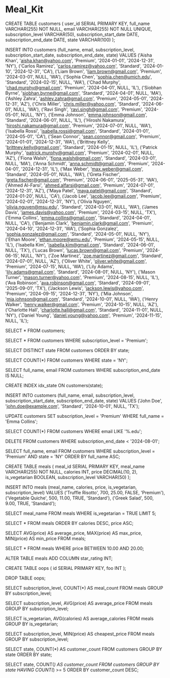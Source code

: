 # Meal_Kit
CREATE TABLE customers (
    user_id SERIAL PRIMARY KEY,
    full_name VARCHAR(255) NOT NULL,
    email VARCHAR(255) NOT NULL UNIQUE,
    subscription_level VARCHAR(50),
    subscription_start_date DATE,
    subscription_end_date DATE,
    state VARCHAR(100)
);

INSERT INTO customers (full_name, email, subscription_level, subscription_start_date, subscription_end_date, state) VALUES
('Aisha Khan', 'aisha.khan@yahoo.com', 'Premium', '2024-01-01', '2024-12-31', 'NY'),
('Carlos Ramirez', 'carlos.ramirez@yahoo.com', 'Standard', '2024-01-10', '2024-12-31', 'CA'),
('Liam Brown', 'liam.brown@gmail.com', 'Premium', '2024-03-01', NULL, 'WA'),
('Sophia Chen', 'sophia.chen@umich.edu', 'Standard', '2024-02-15', NULL, 'WA'),
('Chad Murphy', 'chad.murphy@gmail.com', 'Premium', '2024-04-01', NULL, 'IL'),
('Siobhan Byrne', 'siobhan.byrne@gmail.com', 'Standard', '2024-04-01', NULL, 'MA'),
('Ashley Zahra', 'ashley.zahra@gmail.com', 'Premium', '2024-05-01', '2024-12-31', 'AZ'),
('Chris Miller', 'chris.miller@yahoo.com', 'Standard', '2024-06-01', NULL, 'WA'),
('Ravi Singh', 'ravi.singh@gmail.com', 'Premium', '2024-05-01', NULL, 'NY'),
('Emma Johnson', 'emma.johnson@gmail.com', 'Standard', '2024-06-01', NULL, 'IL'),
('Hiroshi Nakamura', 'hiroshi.nakamura@gmail.com', 'Premium', '2024-07-01', NULL, 'WA'),
('Isabella Rossi', 'isabella.rossi@gmail.com', 'Standard', '2024-01-01', '2024-05-01', 'CA'),
('Sean Connor', 'sean.connor@gmail.com', 'Premium', '2024-01-01', '2024-12-31', 'WA'),
('Brittney Kelly', 'brittney.kelly@gmail.com', 'Standard', '2024-01-15', NULL, 'IL'),
('Patrick Murphy', 'patrick.murphy@gmail.com', 'Premium', '2024-02-01', NULL, 'AZ'),
('Fiona Walsh', 'fiona.walsh@gmail.com', 'Standard', '2024-03-01', NULL, 'MA'),
('Anna Schmidt', 'anna.schmidt@gmail.com', 'Premium', '2024-04-01', '2024-12-31', 'IL'),
('Max Weber', 'max.weber@gmail.com', 'Standard', '2024-05-01', NULL, 'WA'),
('Greta Fischer', 'greta.fischer@gmail.com', 'Premium', '2024-06-01', '2025-05-31', 'WA'),
('Ahmed Al-Farsi', 'ahmed.alfarsi@gmail.com', 'Premium', '2024-07-01', '2024-12-31', 'AZ'),
('Maya Patel', 'maya.patel@gmail.com', 'Standard', '2024-01-20', NULL, 'CA'),
('Jacob Lee', 'jacob.lee@gmail.com', 'Premium', '2024-02-01', '2024-12-31', 'NY'),
('Olivia Nguyen', 'olivia.nguyen@msu.edu', 'Standard', '2024-03-01', NULL, 'WA'),
('James Davis', 'james.davis@yahoo.com', 'Premium', '2024-03-15', NULL, 'TX'),
('Emma Collins', 'emma.collins@gmail.com', 'Standard', '2024-04-01', NULL, 'CA'),
('Benjamin Clark', 'benjamin.clark@gmail.com', 'Premium', '2024-04-10', '2024-12-31', 'WA'),
('Sophia Gonzalez', 'sophia.gonzalez@gmail.com', 'Standard', '2024-05-01', NULL, 'NY'),
('Ethan Moore', 'ethan.moore@wmu.edu', 'Premium', '2024-05-15', NULL, 'IL'),
('Isabella Kim', 'isabella.kim@gmail.com', 'Standard', '2024-06-01', NULL, 'TX'),
('Lucas Brown', 'lucas.brown@gmail.com', 'Premium', '2024-06-15', NULL, 'NY'),
('Zoe Martinez', 'zoe.martinez@gmail.com', 'Standard', '2024-07-01', NULL, 'AZ'),
('Oliver White', 'oliver.white@gmail.com', 'Premium', '2024-07-15', NULL, 'WA'),
('Lily Adams', 'lily.adams@gmail.com', 'Standard', '2024-08-01', NULL, 'NY'),
('Mason Turner', 'mason.turner@yahoo.com', 'Premium', '2024-08-15', NULL, 'IL'),
('Ava Robinson', 'ava.robinson@gmail.com', 'Standard', '2024-09-01', '2025-09-01', 'TX'),
('Jackson Lewis', 'jackson.lewis@yahoo.com', 'Premium', '2024-09-15', '2024-12-31', 'NY'),
('Mia Johnson', 'mia.johnson@gmail.com', 'Standard', '2024-10-01', NULL, 'WA'),
('Henry Walker', 'henry.walker@gmail.com', 'Premium', '2024-10-15', NULL, 'AZ'),
('Charlotte Hall', 'charlotte.hall@gmail.com', 'Standard', '2024-11-01', NULL, 'NY'),
('Daniel Young', 'daniel.young@yahoo.com', 'Premium', '2024-11-15', NULL, 'IL');


SELECT * FROM customers;

SELECT * FROM customers WHERE subscription_level = 'Premium';

SELECT DISTINCT state FROM customers ORDER BY state;

SELECT COUNT(*) FROM customers WHERE state = 'NY';

SELECT full_name, email FROM customers WHERE subscription_end_date IS NULL;

CREATE INDEX idx_state ON customers(state);

INSERT INTO customers (full_name, email, subscription_level, subscription_start_date, subscription_end_date, state) 
VALUES ('John Doe', 'john.doe@example.com', 'Standard', '2024-10-01', NULL, 'TX');

UPDATE customers SET subscription_level = 'Premium' WHERE full_name = 'Emma Collins';

SELECT COUNT(*) FROM customers WHERE email LIKE '%.edu';

DELETE FROM customers WHERE subscription_end_date < '2024-08-01';

SELECT full_name, email FROM customers WHERE subscription_level = 'Premium' AND state = 'NY' ORDER BY full_name ASC;

CREATE TABLE meals (
    meal_id SERIAL PRIMARY KEY,
    meal_name VARCHAR(255) NOT NULL,
    calories INT,
    price DECIMAL(10, 2),
    is_vegetarian BOOLEAN,
    subscription_level VARCHAR(50)
);

INSERT INTO meals (meal_name, calories, price, is_vegetarian, subscription_level) VALUES 
('Truffle Risotto', 700, 25.00, FALSE, 'Premium'),
('Vegetable Quiche', 500, 11.00, TRUE, 'Standard'),
('Greek Salad', 500, 9.00, TRUE, 'Standard');

SELECT meal_name FROM meals WHERE is_vegetarian = TRUE LIMIT 5;

SELECT * FROM meals ORDER BY calories DESC, price ASC;

SELECT AVG(price) AS average_price, MAX(price) AS max_price, MIN(price) AS min_price FROM meals;

SELECT * FROM meals WHERE price BETWEEN 10.00 AND 20.00;

ALTER TABLE meals ADD COLUMN star_rating INT;

CREATE TABLE oops (
    id SERIAL PRIMARY KEY,
    foo INT
);

DROP TABLE oops;

SELECT subscription_level, COUNT(*) AS meal_count FROM meals GROUP BY subscription_level;

SELECT subscription_level, AVG(price) AS average_price FROM meals GROUP BY subscription_level;

SELECT is_vegetarian, AVG(calories) AS average_calories FROM meals GROUP BY is_vegetarian;

SELECT subscription_level, MIN(price) AS cheapest_price FROM meals GROUP BY subscription_level;

SELECT state, COUNT(*) AS customer_count FROM customers GROUP BY state ORDER BY state;

SELECT state, COUNT(*) AS customer_count FROM customers GROUP BY state HAVING COUNT(*) >= 5 ORDER BY customer_count DESC;

